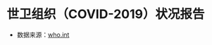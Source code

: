 # 世卫组织（COVID-2019）状况报告  
+ 数据来源：[who.int](https://www.who.int/emergencies/diseases/novel-coronavirus-2019/situation-reports/)
